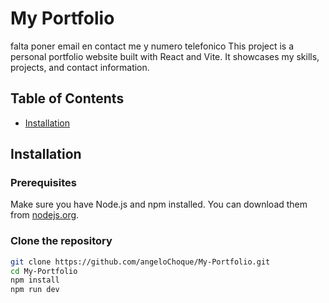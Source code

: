 # My Portfolio
falta poner email en contact me y numero telefonico
This project is a personal portfolio website built with React and Vite. It showcases my skills, projects, and contact information.

## Table of Contents

- [Installation](#installation)


## Installation

### Prerequisites

Make sure you have Node.js and npm installed. You can download them from [nodejs.org](https://nodejs.org/).

### Clone the repository

```bash
git clone https://github.com/angeloChoque/My-Portfolio.git
cd My-Portfolio
npm install
npm run dev
